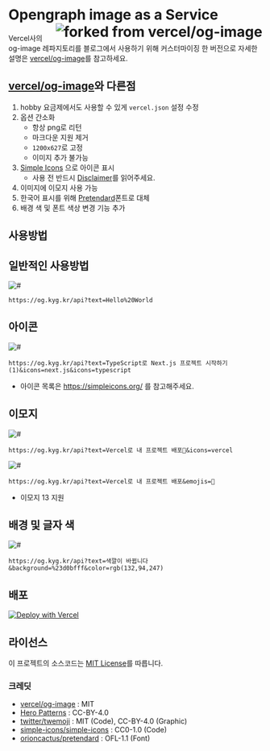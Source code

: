 <h1>
  Opengraph image as a Service
  <a href="https://github.com/vercel/og-image" target="_blank">
    <img src="https://img.shields.io/badge/forked%20from-vercel%2Fog--image-000?logo=vercel&style=for-the-badge" alt="forked from vercel/og-image" align="right" />
  </a>
</h1>

Vercel사의 og-image 레파지토리를 블로그에서 사용하기 위해 커스터마이징 한 버전으로 자세한 설명은 [vercel/og-image][OG_IMAGE_LINK]를 참고하세요.

## [vercel/og-image][OG_IMAGE_LINK]와 다른점
1. hobby 요금제에서도 사용할 수 있게 `vercel.json` 설정 수정
2. 옵션 간소화
    * 항상 png로 리턴
    * 마크다운 지원 제거
    * `1200x627`로 고정
    * 이미지 추가 불가능
3. [Simple Icons][SIMPLE_ICONS] 으로 아이콘 표시
    * 사용 전 반드시 [Disclaimer][SIMPLE_ICONS_DISCLAIMER]를 읽어주세요.
4. 이미지에 이모지 사용 가능
5. 한국어 표시를 위해 [Pretendard][PRETENDARD]폰트로 대체
6. 배경 색 및 폰트 색상 변경 기능 추가

## 사용방법

## 일반적인 사용방법
![#](https://og.kyg.kr/api?text=Hello%20World)
```
https://og.kyg.kr/api?text=Hello%20World
```

## 아이콘
![#](https://og.kyg.kr/api?text=TypeScript%EB%A1%9C%20Next.js%20%ED%94%84%EB%A1%9C%EC%A0%9D%ED%8A%B8%20%EC%8B%9C%EC%9E%91%ED%95%98%EA%B8%B0%20(1)&icons=next.js&icons=typescript)
```
https://og.kyg.kr/api?text=TypeScript로 Next.js 프로젝트 시작하기 (1)&icons=next.js&icons=typescript
```
 - 아이콘 목록은 https://simpleicons.org/ 를 참고해주세요.

## 이모지
![#](https://og.kyg.kr/api?text=Vercel%EB%A1%9C%20%EB%82%B4%20%ED%94%84%EB%A1%9C%EC%A0%9D%ED%8A%B8%20%EB%B0%B0%ED%8F%AC%F0%9F%9A%80&icons=vercel)
```
https://og.kyg.kr/api?text=Vercel로 내 프로젝트 배포🚀&icons=vercel
```

![#](https://og.kyg.kr/api?text=Vercel%EB%A1%9C%20%EB%82%B4%20%ED%94%84%EB%A1%9C%EC%A0%9D%ED%8A%B8%20%EB%B0%B0%ED%8F%AC&emojis=🚀)
```
https://og.kyg.kr/api?text=Vercel로 내 프로젝트 배포&emojis=🚀
```
 - 이모지 13 지원

## 배경 및 글자 색
![#](https://og.kyg.kr/api?text=색깔이%20바뀝니다&background=%23d0bfff&color=rgb(132,94,247))
```
https://og.kyg.kr/api?text=색깔이 바뀝니다&background=%23d0bfff&color=rgb(132,94,247)
```

## 배포
[![Deploy with Vercel](https://vercel.com/button)](https://vercel.com/new/git/external?repository-url=https%3A%2F%2Fgithub.com%2Fdungsil%2Fopengraph-api)

## 라이선스
이 프로젝트의 소스코드는 [MIT License](./LICENSE)를 따릅니다.

### 크레딧
 - [vercel/og-image][OG_IMAGE_LINK] : MIT
 - [Hero Patterns][HERO_PATTERN] : CC-BY-4.0
 - [twitter/twemoji][TWEMOJI] : MIT (Code), CC-BY-4.0 (Graphic)
 - [simple-icons/simple-icons][SIMPLE_ICONS] : CC0-1.0 (Code)
 - [orioncactus/pretendard][PRETENDARD] : OFL-1.1 (Font)

<!-- 변수 -->
[OG_IMAGE_LINK]: https://github.com/vercel/og-image#readme
[SIMPLE_ICONS]: https://simpleicons.org/
[SIMPLE_ICONS_DISCLAIMER]: https://github.com/simple-icons/simple-icons/blob/develop/DISCLAIMER.md
[TWEMOJI]: https://github.com/twitter/twemoji/
[PRETENDARD]: https://github.com/orioncactus/pretendard
[HERO_PATTERN]: http://www.heropatterns.com/
